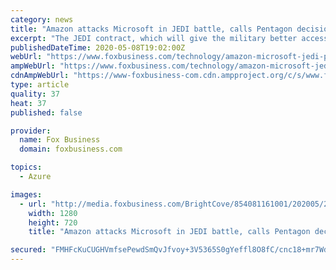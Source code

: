 ```yaml
---
category: news
title: "Amazon attacks Microsoft in JEDI battle, calls Pentagon decision 'fatally flawed'"
excerpt: "The JEDI contract, which will give the military better access to data from remote locations using cloud technology, was initially expected to go to Amazon before the Defense Department decided to give the award to Microsoft in an unexpected move."
publishedDateTime: 2020-05-08T19:02:00Z
webUrl: "https://www.foxbusiness.com/technology/amazon-microsoft-jedi-pentagon-flawed"
ampWebUrl: "https://www.foxbusiness.com/technology/amazon-microsoft-jedi-pentagon-flawed.amp"
cdnAmpWebUrl: "https://www-foxbusiness-com.cdn.ampproject.org/c/s/www.foxbusiness.com/technology/amazon-microsoft-jedi-pentagon-flawed.amp"
type: article
quality: 37
heat: 37
published: false

provider:
  name: Fox Business
  domain: foxbusiness.com

topics:
  - Azure

images:
  - url: "http://media.foxbusiness.com/BrightCove/854081161001/202005/255/854081161001_6153456585001_6153457451001-vs.jpg"
    width: 1280
    height: 720
    title: "Amazon attacks Microsoft in JEDI battle, calls Pentagon decision 'fatally flawed'"

secured: "FMHFcKuCUGHVmfsePewdSmQvJfvoy+3V5365S0gYeffl8O8fC/cnc18+mr7WdvzVBpNlHHFpk/5riQirmgq4/v71wd+azkdqQmAy8LFp/M7wgdp1blqQQOjU9gxktda4YcEl5KigiyCzSKRn32pwChk0eKn2nd81MS01FFfRkfDNld46f/AJc+GjjcEpI87aWKDw32LEx6ynRYtJzoYOwTvPK6cnrYoul1hGLd5OYYewCbcxDXhU9TluM6KfA6x+qukskMHXkPF2zxZOpJE+GkYzyQXr+394iUqjs5J5y+l2NLTvg4lrHCyuIYprkrIw;lxt2agWn9LaB1p2IOMaS/A=="
---
```


